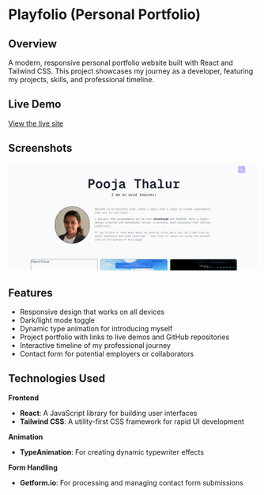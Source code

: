 # Playfolio (Personal Portfolio)

## Overview

A modern, responsive personal portfolio website built with React and Tailwind CSS. This project showcases my journey as a developer, featuring my projects, skills, and professional timeline.

## Live Demo

[View the live site](https://poojathalur-15.com/)

## Screenshots

![App Screenshot](./public/assets/portfolio.png)

## Features

* Responsive design that works on all devices
* Dark/light mode toggle
* Dynamic type animation for introducing myself
* Project portfolio with links to live demos and GitHub repositories
* Interactive timeline of my professional journey
* Contact form for potential employers or collaborators

## Technologies Used

**Frontend**

- **React**: A JavaScript library for building user interfaces
- **Tailwind CSS**: A utility-first CSS framework for rapid UI development

**Animation**

- **TypeAnimation**: For creating dynamic typewriter effects

**Form Handling**

- **Getform.io**: For processing and managing contact form submissions